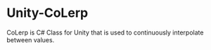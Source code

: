 # Unity-CoLerp
CoLerp is C# Class for Unity that is used to continuously interpolate between values.
